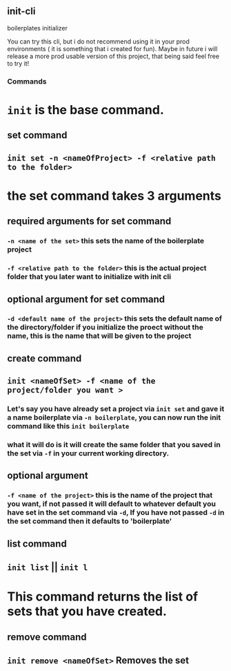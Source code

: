 ## init-cli
boilerplates initializer

You can try this cli, but i do not recommend using it in your prod environments ( it is something that i created for fun). Maybe in future i will release a more prod usable version of this project, that being said feel free to try it!


### Commands 

# `init` is the base command.



## set command 
 
 ## `init set -n <nameOfProject> -f <relative path to the folder>`
 
# the set command takes 3 arguments 
 
 ## required arguments for set command
 
 ### `-n <name of the set>` this sets the name of the boilerplate project
 ### `-f <relative path to the folder>` this is the actual project folder that you later want to initialize with init cli
 
 ## optional argument for set command
 
 ### `-d <default name of the project>` this sets the default name of the directory/folder if you initialize the proect without the name, this is the name that will be given to the project
 


## create command

 ## `init <nameOfSet> -f <name of the project/folder you want >` 
 
 ### Let's say you have already set a project via `init set`  and gave it a name boilerplate  via `-n boilerplate`, you can now run the init command like this `init boilerplate`
 ### what it will do is it will create the same folder that you saved in the set via `-f` in your current working directory. 
 
 ## optional argument
 
 ### `-f <name of the project>` this is the name of the project that you want, if not passed it will default to whatever default you have set in the set command via `-d`, If you have not passed `-d` in the set command then it defaults to 'boilerplate'
 
 
 
## list command 

## `init list` ||  `init l`

# This command returns the list of sets that you have created.

 
 
## remove command

 ## `init remove <nameOfSet>` Removes the set
 
 
 
 



